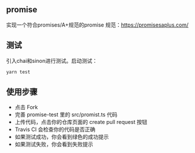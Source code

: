 ## promise
实现一个符合promises/A+规范的promise
规范：https://promisesaplus.com/
## 测试
引入chai和sinon进行测试。启动测试：
```js
yarn test
```

## 使用步骤
- 点击 Fork
- 完善 promise-test 里的 src/promist.ts 代码
- 上传代码，点击你的仓库页面的 create pull request 按钮
- Travis CI 会检查你的代码是否正确
- 如果测试成功，你会看到绿色的成功提示
- 如果测试失败，你会看到失败提示